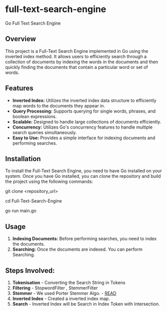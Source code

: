 # full-text-search-engine
Go Full Text Search Engine

## Overview
This project is a Full-Text Search Engine implemented in Go using the inverted index method. It allows users to efficiently search through a collection of documents by indexing the words in the documents and then quickly finding the documents that contain a particular word or set of words.

## Features
- **Inverted Index:** Utilizes the inverted index data structure to efficiently map words to the documents they appear in.
- **Query Processing:** Supports querying for single words, phrases, and boolean expressions.
- **Scalable:** Designed to handle large collections of documents efficiently.
- **Concurrency:** Utilizes Go's concurrency features to handle multiple search queries simultaneously.
- **Easy to Use:** Provides a simple interface for indexing documents and performing searches.

## Installation
To install the Full-Text Search Engine, you need to have Go installed on your system. Once you have Go installed, you can clone the repository and build the project using the following commands:

git clone <repository_url>

cd Full-Text-Search-Engine

go run main.go

## Usage
1. **Indexing Documents:** Before performing searches, you need to index the documents.
2. **Searching:** Once the documents are indexed. You can perform Searching.

## Steps Involved:
1. **Tokenisation** - Converting the Search String in Tokens
2. **Filtering** -  StopwordFilter , StemmerFilter
3. **Stemmer** - We used Porter Stemmer Algo. - [READ](https://vijinimallawaarachchi.com/2017/05/09/porter-stemming-algorithm/)
4. **Inverted Index** - Created a inverted index map.
5. **Search**  - Inverted Index will be Search in Index Token with Intersection.

   

